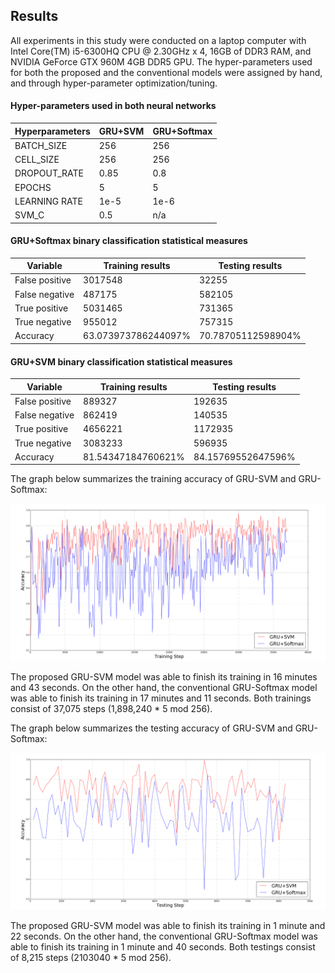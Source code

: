 ## Results

All experiments in this study were conducted on a laptop computer with Intel Core(TM) i5-6300HQ CPU @ 2.30GHz x 4, 16GB
of DDR3 RAM, and NVIDIA GeForce GTX 960M 4GB DDR5 GPU. The hyper-parameters used for both the proposed and the
conventional models were assigned by hand, and through hyper-parameter optimization/tuning.

#### Hyper-parameters used in both neural networks
|Hyperparameters|GRU+SVM|GRU+Softmax|
|--------------|------|-----------|
|BATCH_SIZE|256|256|
|CELL_SIZE|256|256|
|DROPOUT_RATE|0.85|0.8|
|EPOCHS|5|5|
|LEARNING RATE|1e-5|1e-6
|SVM_C|0.5|n/a|

#### GRU+Softmax binary classification statistical measures

|Variable | Training results | Testing results|
|---------|------------------|-------------------|
|False positive|3017548|32255|
|False negative|487175|582105|
|True positive|5031465|731365|
|True negative|955012|757315|
Accuracy|63.073973786244097%|70.78705112598904%|


#### GRU+SVM binary classification statistical measures

|Variable | Training results | Testing results|
|---------|------------------|-------------------|
|False positive|889327|192635|
|False negative|862419|140535|
|True positive|4656221|1172935|
|True negative|3083233|596935|
Accuracy|81.54347184760621%|84.15769552647596%|

The graph below summarizes the training accuracy of GRU-SVM and GRU-Softmax:

![](../figures/training_accuracy.png)

The proposed GRU-SVM model was able to finish its training in 16 minutes and 43 seconds. On the other hand, the
conventional GRU-Softmax model was able to finish its training in 17 minutes and 11 seconds. Both trainings consist of
37,075 steps (1,898,240 * 5 mod 256).

The graph below summarizes the testing accuracy of GRU-SVM and GRU-Softmax:

![](../figures/testing_accuracy.png)

The proposed GRU-SVM model was able to finish its training in 1 minute and 22 seconds. On the other hand, the
conventional GRU-Softmax model was able to finish its training in 1 minute and 40 seconds. Both testings consist of
8,215 steps (2103040 * 5 mod 256).